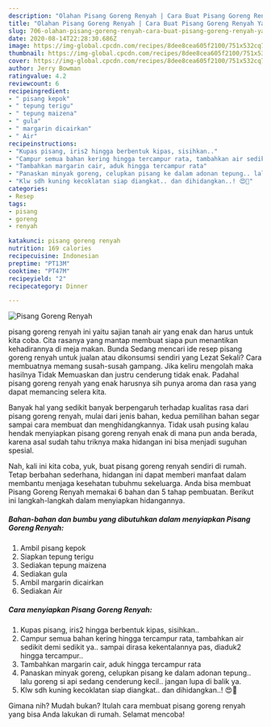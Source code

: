 ```yaml
---
description: "Olahan Pisang Goreng Renyah | Cara Buat Pisang Goreng Renyah Yang Lezat"
title: "Olahan Pisang Goreng Renyah | Cara Buat Pisang Goreng Renyah Yang Lezat"
slug: 706-olahan-pisang-goreng-renyah-cara-buat-pisang-goreng-renyah-yang-lezat
date: 2020-08-14T22:28:30.686Z
image: https://img-global.cpcdn.com/recipes/8dee8cea605f2100/751x532cq70/pisang-goreng-renyah-foto-resep-utama.jpg
thumbnail: https://img-global.cpcdn.com/recipes/8dee8cea605f2100/751x532cq70/pisang-goreng-renyah-foto-resep-utama.jpg
cover: https://img-global.cpcdn.com/recipes/8dee8cea605f2100/751x532cq70/pisang-goreng-renyah-foto-resep-utama.jpg
author: Jerry Bowman
ratingvalue: 4.2
reviewcount: 6
recipeingredient:
- " pisang kepok"
- " tepung terigu"
- " tepung maizena"
- " gula"
- " margarin dicairkan"
- " Air"
recipeinstructions:
- "Kupas pisang, iris2 hingga berbentuk kipas, sisihkan.."
- "Campur semua bahan kering hingga tercampur rata, tambahkan air sedikit demi sedikit ya.. sampai dirasa kekentalannya pas, diaduk2 hingga tercampur.."
- "Tambahkan margarin cair, aduk hingga tercampur rata"
- "Panaskan minyak goreng, celupkan pisang ke dalam adonan tepung.. lalu goreng si api sedang cenderung kecil.. jangan lupa di balik ya."
- "Klw sdh kuning kecoklatan siap diangkat.. dan dihidangkan..! 😍🤩"
categories:
- Resep
tags:
- pisang
- goreng
- renyah

katakunci: pisang goreng renyah 
nutrition: 169 calories
recipecuisine: Indonesian
preptime: "PT13M"
cooktime: "PT47M"
recipeyield: "2"
recipecategory: Dinner

---
```



![Pisang Goreng Renyah](https://img-global.cpcdn.com/recipes/8dee8cea605f2100/751x532cq70/pisang-goreng-renyah-foto-resep-utama.jpg)


pisang goreng renyah ini yaitu sajian tanah air yang enak dan harus untuk kita coba. Cita rasanya yang mantap membuat siapa pun menantikan kehadirannya di meja makan.
Bunda Sedang mencari ide resep pisang goreng renyah untuk jualan atau dikonsumsi sendiri yang Lezat Sekali? Cara membuatnya memang susah-susah gampang. Jika keliru mengolah maka hasilnya Tidak Memuaskan dan justru cenderung tidak enak. Padahal pisang goreng renyah yang enak harusnya sih punya aroma dan rasa yang dapat memancing selera kita.



Banyak hal yang sedikit banyak berpengaruh terhadap kualitas rasa dari pisang goreng renyah, mulai dari jenis bahan, kedua pemilihan bahan segar sampai cara membuat dan menghidangkannya. Tidak usah pusing kalau hendak menyiapkan pisang goreng renyah enak di mana pun anda berada, karena asal sudah tahu triknya maka hidangan ini bisa menjadi suguhan spesial.


Nah, kali ini kita coba, yuk, buat pisang goreng renyah sendiri di rumah. Tetap berbahan sederhana, hidangan ini dapat memberi manfaat dalam membantu menjaga kesehatan tubuhmu sekeluarga. Anda bisa membuat Pisang Goreng Renyah memakai 6 bahan dan 5 tahap pembuatan. Berikut ini langkah-langkah dalam menyiapkan hidangannya.

<!--inarticleads1-->

##### Bahan-bahan dan bumbu yang dibutuhkan dalam menyiapkan Pisang Goreng Renyah:

1. Ambil  pisang kepok
1. Siapkan  tepung terigu
1. Sediakan  tepung maizena
1. Sediakan  gula
1. Ambil  margarin dicairkan
1. Sediakan  Air




<!--inarticleads2-->

##### Cara menyiapkan Pisang Goreng Renyah:

1. Kupas pisang, iris2 hingga berbentuk kipas, sisihkan..
1. Campur semua bahan kering hingga tercampur rata, tambahkan air sedikit demi sedikit ya.. sampai dirasa kekentalannya pas, diaduk2 hingga tercampur..
1. Tambahkan margarin cair, aduk hingga tercampur rata
1. Panaskan minyak goreng, celupkan pisang ke dalam adonan tepung.. lalu goreng si api sedang cenderung kecil.. jangan lupa di balik ya.
1. Klw sdh kuning kecoklatan siap diangkat.. dan dihidangkan..! 😍🤩




Gimana nih? Mudah bukan? Itulah cara membuat pisang goreng renyah yang bisa Anda lakukan di rumah. Selamat mencoba!
